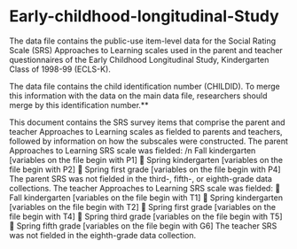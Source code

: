 # Early-childhood-longitudinal-Study
The data file contains the public-use item-level data for the Social Rating Scale (SRS) Approaches to Learning scales used in the parent and teacher questionnaires of the Early Childhood Longitudinal Study, Kindergarten Class of 1998-99 (ECLS-K).

The data file contains the child identification number (CHILDID). To merge this information with the data on the main data file, researchers should merge by this identification number.**

This document contains the SRS survey items that comprise the parent and teacher Approaches to Learning scales as fielded to parents and teachers, followed by information on how the subscales were constructed.
The parent Approaches to Learning SRS scale was fielded:
/n Fall kindergarten [variables on the file begin with P1]
 Spring kindergarten [variables on the file begin with P2]
 Spring first grade [variables on the file begin with P4]
The parent SRS was not fielded in the third-, fifth-, or eighth-grade data collections.
The teacher Approaches to Learning SRS scale was fielded:
 Fall kindergarten [variables on the file begin with T1]
 Spring kindergarten [variables on the file begin with T2]
 Spring first grade [variables on the file begin with T4]
 Spring third grade [variables on the file begin with T5]
 Spring fifth grade [variables on the file begin with G6]
The teacher SRS was not fielded in the eighth-grade data collection.
